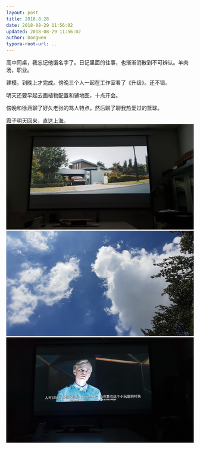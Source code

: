 ```yaml
---
layout: post
title: 2018.8.28
date: 2018-08-29 11:56:02
updated: 2018-08-29 11:56:02
author: Dongwen
typora-root-url: ..
---
```




高中同桌，我忘记他饿名字了。日记里面的往事，也渐渐消散到不可辨认。羊肉汤，职业。

建模。到晚上才完成。傍晚三个人一起在工作室看了《升级》。还不错。

明天还要早起去画植物配置和铺地图，十点开会。

傍晚和徐涵聊了好久老张的骂人特点。然后聊了聊我热爱过的篮球。

霞子明天回来，直达上海。
   ![](/img/in-post/x53529274.jpg)
![](/img/in-post/x53529273.jpg)
![](/img/in-post/x53529269.jpg)
